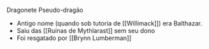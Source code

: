 Dragonete Pseudo-dragão

- Antigo nome (quando sob tutoria de [[Willimack]]) era Balthazar.
- Saiu das [[Ruínas de Mythlarast]] sem seu dono
- Foi resgatado por [[Brynn Lumberman]]